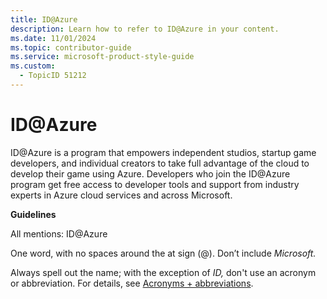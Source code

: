 ```yaml
---
title: ID@Azure
description: Learn how to refer to ID@Azure in your content.
ms.date: 11/01/2024
ms.topic: contributor-guide
ms.service: microsoft-product-style-guide
ms.custom:
  - TopicID 51212
---
```



# ID@Azure

ID@Azure is a program that empowers independent studios, startup game developers, and individual creators to take full advantage of the cloud to develop their game using Azure. Developers who join the ID@Azure program get free access to developer tools and support from industry experts in Azure cloud services and across Microsoft.

**Guidelines**

All mentions: ID@Azure

One word, with no spaces around the at sign (@). Don’t include *Microsoft.*

Always spell out the name; with the exception of *ID,* don't use an acronym or abbreviation. For details, see [Acronyms + abbreviations](~\acronyms-and-abbreviations.md).

